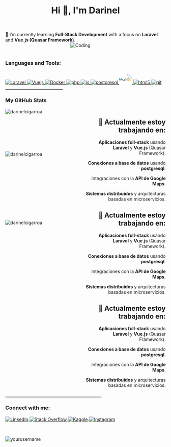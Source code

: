 <h1 align="center">Hi 👋, I'm Darinel</h1>

<p align="left"> <a href="https://twitter.com/" target="blank"><img src="https://img.shields.io/twitter/follow/?logo=twitter&style=for-the-badge" alt="" /></a> </p>

🌱 I’m currently learning **Full-Stack Development** with a focus on **Laravel** and **Vue.js (Quasar Framework)**.
<img align="right" alt="Coding" width="300" src="https://i.pinimg.com/originals/81/17/8b/81178b47a8598f0c81c4799f2cdd4057.gif">

<br>

<h3 align="left">Languages and Tools:</h3>
<p align="left">
  
  <a href="https://laravel.com/" target="_blank" rel="noreferrer"> 
   <img src="https://cdn.jsdelivr.net/gh/devicons/devicon@latest/icons/laravel/laravel-original.svg" alt="Laravel" width="40" height="40" />
  </a> 
  
  <a href="https://vuejs.org/" target="_blank" rel="noreferrer">
    <img src="https://cdn.jsdelivr.net/gh/devicons/devicon@latest/icons/vuejs/vuejs-original.svg" alt="Vuejs" width="40" height="40"/>
  </a>
  
  <a href="https://www.docker.com/" target="_blank" rel="noreferrer"> 
    <img src="https://cdn.jsdelivr.net/gh/devicons/devicon@latest/icons/docker/docker-original.svg" alt="Docker" width="40" height="40" />
  </a> 

  <a href="https://www.php.net/" target="_blank" rel="noreferrer"> 
    <img src="https://cdn.jsdelivr.net/gh/devicons/devicon@latest/icons/php/php-original.svg" alt="php" width="40" height="40"/> 
  </a> 

  <a href="https://developer.mozilla.org/en-US/docs/Web/JavaScript" target="_blank" rel="noreferrer"> 
     <img src="https://cdn.jsdelivr.net/gh/devicons/devicon@latest/icons/javascript/javascript-original.svg" alt="js" width="40" height="40" />     
  </a> 
  <a href="https://www.postgresql.org/" target="_blank" rel="noreferrer"> 
    <img src="https://cdn.jsdelivr.net/gh/devicons/devicon@latest/icons/postgresql/postgresql-original.svg" alt="postgresql" width="40" height="40" />      
  </a> 
  <a href="https://www.mysql.com/" target="_blank" rel="noreferrer"> 
    <img src="https://raw.githubusercontent.com/devicons/devicon/master/icons/mysql/mysql-original-wordmark.svg" alt="mysql" width="40" height="40"/> 
  </a> 
  <a href="https://developer.mozilla.org/es/docs/Glossary/HTML5" target="_blank" rel="noreferrer"> 
    <img src="https://cdn.jsdelivr.net/gh/devicons/devicon@latest/icons/html5/html5-original.svg" alt="html5" width="40" height="40"/>
  </a> 
  <a href="https://git-scm.com/" target="_blank" rel="noreferrer"> 
      <img src="https://cdn.jsdelivr.net/gh/devicons/devicon@latest/icons/git/git-original.svg" alt="git" width="40" height="40"/>    
  </a> 
</p>

<hr width="36%">

<h3>My GitHub Stats</h3>

<div style="display: flex; justify-content: space-between;">
  <div style="flex: 1;">
    <img align="left" src="https://github-readme-stats.vercel.app/api/top-langs?username=darinelcigarroa&show_icons=true&theme=dark&locale=en&layout=compact" alt="darinelcigarroa" />
    <br><br><br><br><br><br><br>
    <p>&nbsp;<img align="left" src="https://github-readme-stats.vercel.app/api?username=darinelcigarroa&show_icons=true&theme=dark&locale=en" alt="darinelcigarroa" /></p>
    <br><br><br><br><br><br><br><br><br><br>
    <p><img align="left" src="https://github-readme-streak-stats.herokuapp.com/?user=darinelcigarroa&theme=dark" alt="darinelcigarroa" /></p>
  </div>
  
  <div style="flex: 1; text-align: right;">
    <h2>🌱 Actualmente estoy trabajando en:</h2>
    <p><strong>Aplicaciones full-stack</strong> usando <strong>Laravel</strong> y <strong>Vue.js</strong> (Quasar Framework).</p>
    <p><strong>Conexiones a base de datos</strong> usando <strong>postgresql</strong>.</p>
    <p>Integraciones con la <strong>API de Google Maps</strong>.</p>
    <p><strong>Sistemas distribuidos</strong> y arquitecturas basadas en microservicios.</p>
    <h2>🌱 Actualmente estoy trabajando en:</h2>
    <p><strong>Aplicaciones full-stack</strong> usando <strong>Laravel</strong> y <strong>Vue.js</strong> (Quasar Framework).</p>
    <p><strong>Conexiones a base de datos</strong> usando <strong>postgresql</strong>.</p>
    <p>Integraciones con la <strong>API de Google Maps</strong>.</p>
    <p><strong>Sistemas distribuidos</strong> y arquitecturas basadas en microservicios.</p>
    <h2>🌱 Actualmente estoy trabajando en:</h2>
    <p><strong>Aplicaciones full-stack</strong> usando <strong>Laravel</strong> y <strong>Vue.js</strong> (Quasar Framework).</p>
    <p><strong>Conexiones a base de datos</strong> usando <strong>postgresql</strong>.</p>
    <p>Integraciones con la <strong>API de Google Maps</strong>.</p>
    <p><strong>Sistemas distribuidos</strong> y arquitecturas basadas en microservicios.</p>
  </div>
</div>

<hr width="60%">

<h3 align="left">Connect with me:</h3>
<p align="left">
  <a href="https://linkedin.com/in/yourprofile" target="blank">
    <img align="center" src="https://raw.githubusercontent.com/rahuldkjain/github-profile-readme-generator/master/src/images/icons/Social/linked-in-alt.svg" alt="LinkedIn" height="30" width="40" />
  </a>
  <a href="https://stackoverflow.com/users/youruserid" target="blank">
    <img align="center" src="https://raw.githubusercontent.com/rahuldkjain/github-profile-readme-generator/master/src/images/icons/Social/stack-overflow.svg" alt="Stack Overflow" height="30" width="40" />
  </a>
  <a href="https://kaggle.com/yourkaggleid" target="blank">
    <img align="center" src="https://raw.githubusercontent.com/rahuldkjain/github-profile-readme-generator/master/src/images/icons/Social/kaggle.svg" alt="Kaggle" height="30" width="40" />
  </a>
  <a href="https://instagram.com/yourinstaid" target="blank">
    <img align="center" src="https://raw.githubusercontent.com/rahuldkjain/github-profile-readme-generator/master/src/images/icons/Social/instagram.svg" alt="Instagram" height="30" width="40" />
  </a>
</p>

<br>
<p align="left"> <img src="https://komarev.com/ghpvc/?username=yourusername&label=Profile%20views&color=0e75b6&style=flat" alt="yourusername" /> </p>
